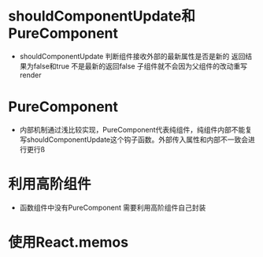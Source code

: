 # shouldComponentUpdate和PureComponent

- shouldComponentUpdate 判断组件接收外部的最新属性是否是新的 返回结果为false和true 不是最新的返回false 子组件就不会因为父组件的改动重写render

# PureComponent

- 内部机制通过浅比较实现，PureComponent代表纯组件，纯组件内部不能复写shouldComponentUpdate这个钩子函数。外部传入属性和内部不一致会进行更行ß

# 利用高阶组件

- 函数组件中没有PureComponent 需要利用高阶组件自己封装

# 使用React.memos